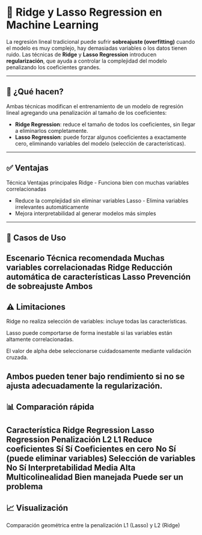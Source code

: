 # 🧷 Ridge y Lasso Regression en Machine Learning

La regresión lineal tradicional puede sufrir **sobreajuste (overfitting)** cuando el modelo es muy complejo, hay demasiadas variables o los datos tienen ruido. Las técnicas de **Ridge** y **Lasso Regression** introducen **regularización**, que ayuda a controlar la complejidad del modelo penalizando los coeficientes grandes.

---

## 🎯 ¿Qué hacen?

Ambas técnicas modifican el entrenamiento de un modelo de regresión lineal agregando una penalización al tamaño de los coeficientes:

- **Ridge Regression**: reduce el tamaño de todos los coeficientes, sin llegar a eliminarlos completamente.
- **Lasso Regression**: puede forzar algunos coeficientes a exactamente cero, eliminando variables del modelo (selección de características).

---
##  ✅ Ventajas
Técnica	Ventajas principales
Ridge	- Funciona bien con muchas variables correlacionadas
- Reduce la complejidad sin eliminar variables
Lasso	- Elimina variables irrelevantes automáticamente
- Mejora interpretabilidad al generar modelos más simples
---

##  🧪 Casos de Uso
Escenario	Técnica recomendada
Muchas variables correlacionadas	Ridge
Reducción automática de características	Lasso
Prevención de sobreajuste	Ambos
---

##  ⚠️ Limitaciones
Ridge no realiza selección de variables: incluye todas las características.

Lasso puede comportarse de forma inestable si las variables están altamente correlacionadas.

El valor de alpha debe seleccionarse cuidadosamente mediante validación cruzada.

Ambos pueden tener bajo rendimiento si no se ajusta adecuadamente la regularización.
---

##  📊 Comparación rápida
Característica	Ridge Regression	Lasso Regression
Penalización	L2	L1
Reduce coeficientes	Sí	Sí
Coeficientes en cero	No	Sí (puede eliminar variables)
Selección de variables	No	Sí
Interpretabilidad	Media	Alta
Multicolinealidad	Bien manejada	Puede ser un problema
---

##  📈 Visualización


Comparación geométrica entre la penalización L1 (Lasso) y L2 (Ridge)


